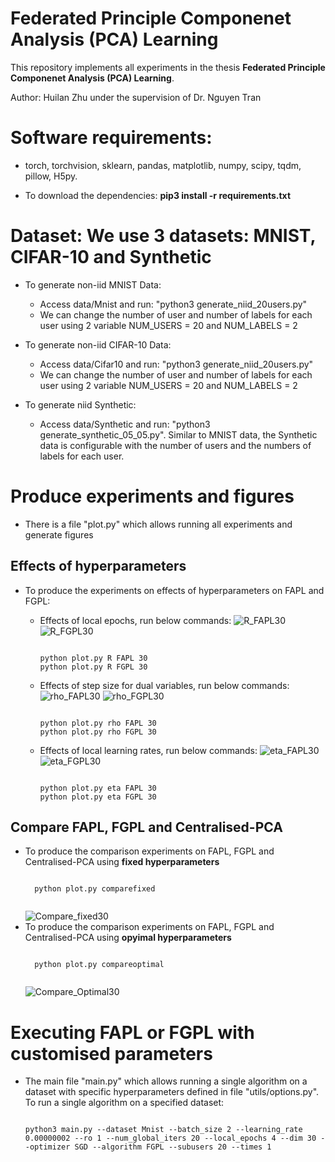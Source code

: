 # Federated Principle Componenet Analysis (PCA) Learning

This repository implements all experiments in the thesis **Federated Principle Componenet Analysis (PCA) Learning**.
  
Author: Huilan Zhu under the supervision of Dr. Nguyen Tran

# Software requirements:
- torch, torchvision, sklearn, pandas, matplotlib, numpy, scipy, tqdm, pillow, H5py.

- To download the dependencies: **pip3 install -r requirements.txt**
  
# Dataset: We use 3 datasets: MNIST, CIFAR-10 and Synthetic
- To generate non-iid MNIST Data: 
  - Access data/Mnist and run: "python3 generate_niid_20users.py"
  - We can change the number of user and number of labels for each user using 2 variable NUM_USERS = 20 and NUM_LABELS = 2

- To generate non-iid CIFAR-10 Data: 
    - Access data/Cifar10 and run: "python3 generate_niid_20users.py"
    - We can change the number of user and number of labels for each user using 2 variable NUM_USERS = 20 and NUM_LABELS = 2
- To generate niid Synthetic:
  - Access data/Synthetic and run: "python3 generate_synthetic_05_05.py". Similar to MNIST data, the Synthetic data is configurable with the number of users and the numbers of labels for each user.

# Produce experiments and figures

- There is a file "plot.py" which allows running all experiments and generate figures


## Effects of hyperparameters
- To produce the experiments on effects of hyperparameters on FAPL and FGPL:

  - Effects of local epochs, run below commands:
  ![R_FAPL30](https://user-images.githubusercontent.com/49133012/147864147-ac9a7e23-5d3b-40c5-8887-1c02ec1bbe54.png)
  ![R_FGPL30](https://user-images.githubusercontent.com/49133012/147864148-1a3d761b-c7bf-4662-8594-7715c4f631fd.png)


    <pre><code>
    python plot.py R FAPL 30 
    python plot.py R FGPL 30
    </code></pre>
  - Effects of step size for dual variables, run below commands:
  ![rho_FAPL30](https://user-images.githubusercontent.com/49133012/147864163-dbca6de0-8c61-426c-b7ab-68ce99a09012.png)
  ![rho_FGPL30](https://user-images.githubusercontent.com/49133012/147864164-7eaaa3ed-80ea-4103-a4b7-09d3d2bdc5ce.png)

    <pre><code>
    python plot.py rho FAPL 30 
    python plot.py rho FGPL 30
    </code></pre>
  - Effects of local learning rates, run below commands:
  ![eta_FAPL30](https://user-images.githubusercontent.com/49133012/147864179-1a9ac552-7dfe-4f7d-b3f1-913b5cb7463c.png)
  ![eta_FGPL30](https://user-images.githubusercontent.com/49133012/147864178-704e7479-e3e6-4c89-9a94-e819f1820e05.png)
    <pre><code>
    python plot.py eta FAPL 30 
    python plot.py eta FGPL 30
    </code></pre>
## Compare FAPL, FGPL and Centralised-PCA
- To produce the comparison experiments on FAPL, FGPL and Centralised-PCA using **fixed hyperparameters**
    <pre><code>
    python plot.py comparefixed
    </code></pre>
    ![Compare_fixed30](https://user-images.githubusercontent.com/49133012/147864060-d7d14993-4dfe-42a4-9d85-906354d7ae1e.png)
- To produce the comparison experiments on FAPL, FGPL and Centralised-PCA using **opyimal hyperparameters**
    <pre><code>
    python plot.py compareoptimal
    </code></pre>
    ![Compare_Optimal30](https://user-images.githubusercontent.com/49133012/147864142-e40c209e-82a5-40ed-bf8a-6843fe6d5386.png)


# Executing FAPL or FGPL with customised parameters
  - The main file "main.py" which allows running a single algorithm on a dataset with specific hyperparameters defined in file "utils/options.py". To run a single algorithm on a specified dataset: 
    <pre><code>
    python3 main.py --dataset Mnist --batch_size 2 --learning_rate 0.00000002 --ro 1 --num_global_iters 20 --local_epochs 4 --dim 30 --optimizer SGD --algorithm FGPL --subusers 20 --times 1
    </code></pre>
    
  
